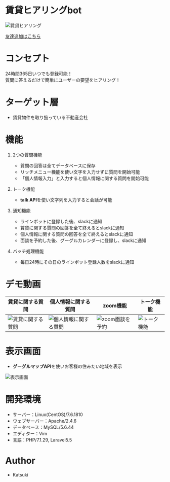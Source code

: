 # 賃貸ヒアリングbot

![賃貸ヒアリング](https://user-images.githubusercontent.com/67732612/119969276-b20aae00-bff1-11eb-8979-4277d23d2283.JPG)

[友達追加はこちら](https://line.me/R/ti/p/%40155jsgma)

# コンセプト

24時間365日いつでも登録可能！<br>
質問に答えるだけで簡単にユーザーの要望をヒアリング！

# ターゲット層

* 賃貸物件を取り扱っている不動産会社

# 機能

1. 2つの質問機能

    - 質問の回答は全てデータベースに保存
    - リッチメニュー機能を使い文字を入力せずに質問を開始可能
    - 「個人情報入力」と入力すると個人情報に関する質問を開始可能

1. トーク機能

    - **talk API**を使い文字列を入力すると会話が可能

1. 通知機能

    - ラインボットに登録した後、slackに通知
    - 賃貸に関する質問の回答を全て終えるとslackに通知
    - 個人情報に関する質問の回答を全て終えるとslackに通知
    - 面談を予約した後、グーグルカレンダーに登録し、slackに通知

1. バッチ処理機能

    - 毎日24時にその日のラインボット登録人数をslackに通知

# デモ動画
| 賃貸に関する質問 | 個人情報に関する質問 |zoom機能 | トーク機能 |
|----------------- | -------------------- | ------- | ---------- |
| ![賃貸に関する質問](https://user-images.githubusercontent.com/67732612/119961367-50464600-bfe9-11eb-98fa-b795b0474177.gif) | ![個人情報に関する質問](https://user-images.githubusercontent.com/67732612/119958108-0f006700-bfe6-11eb-85b0-0d777453a0b6.gif) | ![zoom面談を予約](https://user-images.githubusercontent.com/67732612/119958145-1889cf00-bfe6-11eb-8ae2-3a6c5ba93052.gif) | ![トーク機能](https://user-images.githubusercontent.com/67732612/119958235-322b1680-bfe6-11eb-974f-4dfcf33fbf6c.gif) |

# 表示画面

* **グーグルマップAPI**を使いお客様の住みたい地域を表示

![表示画面](https://user-images.githubusercontent.com/67732612/119958200-263f5480-bfe6-11eb-88e6-a217bf565c3a.png)


# 開発環境

* サーバー：Linux(CentOS)/7.6.1810
* ウェブサーバー：Apache/2.4.6
* データベース：MySQL/5.6.44
* エディター：Vim
* 言語：PHP/7.1.29, Laravel5.5

# Author

* Katsuki
